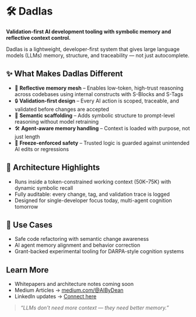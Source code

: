 # 🛠 Dadlas

**Validation-first AI development tooling with symbolic memory and reflective context control.**

Dadlas is a lightweight, developer-first system that gives large language models (LLMs) memory, structure, and traceability — not just autocomplete.

## ✨ What Makes Dadlas Different

- 🧩 **Reflective memory mesh** – Enables low-token, high-trust reasoning across codebases using internal constructs with S-Blocks and S-Tags
- 🔒 **Validation-first design** – Every AI action is scoped, traceable, and validated before changes are accepted
- 🧠 **Semantic scaffolding** – Adds symbolic structure to prompt-level reasoning without model retraining
- 🛠️ **Agent-aware memory handling** – Context is loaded with purpose, not just length
- 🔁 **Freeze-enforced safety** – Trusted logic is guarded against unintended AI edits or regressions


## 🧠 Architecture Highlights

- Runs inside a token-constrained working context (50K–75K) with dynamic symbolic recall
- Fully auditable: every change, tag, and validation trace is logged
- Designed for single-developer focus today, multi-agent cognition tomorrow

## 🧪 Use Cases

- Safe code refactoring with semantic change awareness
- AI agent memory alignment and behavior correction
- Grant-backed experimental tooling for DARPA-style cognition systems

## Learn More

- Whitepapers and architecture notes coming soon  
- Medium Articles → [medium.com/@AIByDean](https://medium.com/@AIByDean)  
- LinkedIn updates → [Connect here](www.linkedin.com/in/edward-dean-brown-14946939)

> _“LLMs don't need more context — they need better memory.”_
